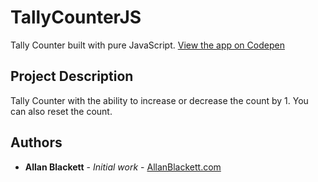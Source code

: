 # TallyCounterJS
Tally Counter built with pure JavaScript. [View the app on Codepen](https://codepen.io/allanlimitless/pen/WNvaXyV)


## Project Description
Tally Counter with the ability to increase or decrease the count by 1. You can also reset the count.  

## Authors

* **Allan Blackett** - *Initial work* - [AllanBlackett.com](https://Allanblackett.com)


